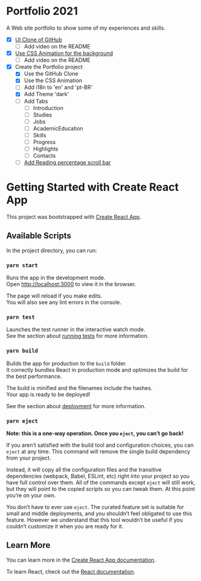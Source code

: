 # Portfolio 2021
A Web site portfolio to show some of my experiences and skills.

- [x]  [UI Clone of GitHub](https://www.youtube.com/watch?v=iLEbGQXsg3k)
    - [ ]  Add video on the README
- [x]  [Use CSS Animation for the background](https://www.youtube.com/watch?v=GykTLqODQuU)
    - [ ]  Add video on the README
- [x]  Create the Portfolio project
    - [x]  Use the GitHub Clone
    - [x]  Use the CSS Animation
    - [ ]  Add i18n to 'en' and 'pt-BR'
    - [x]  Add Theme 'dark'
    - [ ]  Add Tabs
        - [ ]  Introduction
        - [ ]  Studies
        - [ ]  Jobs
        - [ ]  AcademicEducation
        - [ ]  Skills
        - [ ]  Progress
        - [ ]  Highlights
        - [ ]  Contacts
    - [ ]  [Add Reading percentage scroll bar](https://www.youtube.com/watch?v=wHzpWi3FxI8&t=628s)

# Getting Started with Create React App

This project was bootstrapped with [Create React App](https://github.com/facebook/create-react-app).

## Available Scripts

In the project directory, you can run:

### `yarn start`

Runs the app in the development mode.\
Open [http://localhost:3000](http://localhost:3000) to view it in the browser.

The page will reload if you make edits.\
You will also see any lint errors in the console.

### `yarn test`

Launches the test runner in the interactive watch mode.\
See the section about [running tests](https://facebook.github.io/create-react-app/docs/running-tests) for more information.

### `yarn build`

Builds the app for production to the `build` folder.\
It correctly bundles React in production mode and optimizes the build for the best performance.

The build is minified and the filenames include the hashes.\
Your app is ready to be deployed!

See the section about [deployment](https://facebook.github.io/create-react-app/docs/deployment) for more information.

### `yarn eject`

**Note: this is a one-way operation. Once you `eject`, you can’t go back!**

If you aren’t satisfied with the build tool and configuration choices, you can `eject` at any time. This command will remove the single build dependency from your project.

Instead, it will copy all the configuration files and the transitive dependencies (webpack, Babel, ESLint, etc) right into your project so you have full control over them. All of the commands except `eject` will still work, but they will point to the copied scripts so you can tweak them. At this point you’re on your own.

You don’t have to ever use `eject`. The curated feature set is suitable for small and middle deployments, and you shouldn’t feel obligated to use this feature. However we understand that this tool wouldn’t be useful if you couldn’t customize it when you are ready for it.

## Learn More

You can learn more in the [Create React App documentation](https://facebook.github.io/create-react-app/docs/getting-started).

To learn React, check out the [React documentation](https://reactjs.org/).
